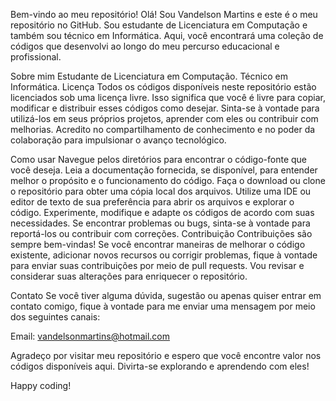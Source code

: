 Bem-vindo ao meu repositório!
Olá! Sou Vandelson Martins e este é o meu repositório no GitHub. Sou estudante de Licenciatura em Computação e também sou técnico em Informática. Aqui, você encontrará uma coleção de códigos que desenvolvi ao longo do meu percurso educacional e profissional.

Sobre mim
Estudante de Licenciatura em Computação.
Técnico em Informática.
Licença
Todos os códigos disponíveis neste repositório estão licenciados sob uma licença livre. Isso significa que você é livre para copiar, modificar e distribuir esses códigos como desejar. Sinta-se à vontade para utilizá-los em seus próprios projetos, aprender com eles ou contribuir com melhorias. Acredito no compartilhamento de conhecimento e no poder da colaboração para impulsionar o avanço tecnológico.

Como usar
Navegue pelos diretórios para encontrar o código-fonte que você deseja.
Leia a documentação fornecida, se disponível, para entender melhor o propósito e o funcionamento do código.
Faça o download ou clone o repositório para obter uma cópia local dos arquivos.
Utilize uma IDE ou editor de texto de sua preferência para abrir os arquivos e explorar o código.
Experimente, modifique e adapte os códigos de acordo com suas necessidades.
Se encontrar problemas ou bugs, sinta-se à vontade para reportá-los ou contribuir com correções.
Contribuição
Contribuições são sempre bem-vindas! Se você encontrar maneiras de melhorar o código existente, adicionar novos recursos ou corrigir problemas, fique à vontade para enviar suas contribuições por meio de pull requests. Vou revisar e considerar suas alterações para enriquecer o repositório.

Contato
Se você tiver alguma dúvida, sugestão ou apenas quiser entrar em contato comigo, fique à vontade para me enviar uma mensagem por meio dos seguintes canais:

Email: vandelsonmartins@hotmail.com

Agradeço por visitar meu repositório e espero que você encontre valor nos códigos disponíveis aqui. Divirta-se explorando e aprendendo com eles!

Happy coding!
